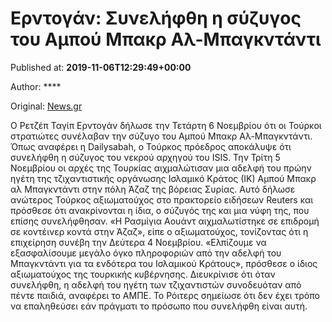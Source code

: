 
# Ερντογάν: Συνελήφθη η σύζυγος του Αμπού Μπακρ Αλ-Μπαγκντάντι

Published at: **2019-11-06T12:29:49+00:00**

Author: ****

Original: [News.gr](https://www.news.gr/kosmos/article/2022413/erntogan-sinelifthi-i-sizigos-tou-ampou-bakr-al-mpagkntanti.html)

Ο Ρετζέπ Ταγίπ Ερντογάν δήλωσε την Τετάρτη 6 Νοεμβρίου ότι οι Τούρκοι στρατιώτες συνέλαβαν την σύζυγο του Αμπού Μπακρ Αλ-Μπαγκντάντι.
Όπως αναφέρει η Dailysabah, ο Τούρκος πρόεδρος αποκάλυψε ότι συνελήφθη η σύζυγος του νεκρού αρχηγού του ISIS.
Την Τρίτη 5 Νοεμβρίου οι αρχές της Τουρκίας αιχμαλώτισαν μια αδελφή του πρώην ηγέτη της τζιχαντιστικής οργάνωσης Ισλαμικό Κράτος (ΙΚ) Αμπού Μπακρ αλ Μπαγκντάντι στην πόλη Άζαζ της βόρειας Συρίας.
Αυτό δήλωσε ανώτερος Τούρκος αξιωματούχος στο πρακτορείο ειδήσεων Reuters και πρόσθεσε ότι ανακρίνονται η ίδια, ο σύζυγός της και μια νύφη της, που επίσης συνελήφθησαν.
«Η Ρασμίγια Αουάντ αιχμαλωτίστηκε σε επιδρομή σε κοντέινερ κοντά στην Άζαζ», είπε ο αξιωματούχος, τονίζοντας ότι η επιχείρηση συνέβη την Δεύτερα 4 Νοεμβρίου.
«Ελπίζουμε να εξασφαλίσουμε μεγάλο όγκο πληροφοριών από την αδελφή του Μπαγκντάντι για τα ενδότερα του Ισλαμικού Κράτους», πρόσθεσε ο ίδιος αξιωματούχος της τουρκικής κυβέρνησης.
Διευκρίνισε ότι όταν συνελήφθη, η αδελφή του ηγέτη των τζιχαντιστών συνοδευόταν από πέντε παιδιά, αναφέρει το ΑΜΠΕ.
Το Ρόιτερς σημείωσε ότι δεν έχει τρόπο να επαληθεύσει εάν πράγματι το πρόσωπο που συνελήφθη είναι αυτή.
